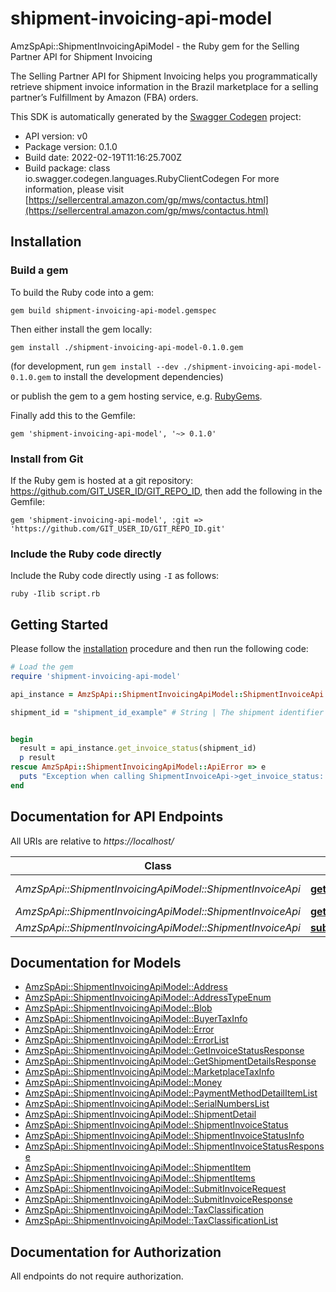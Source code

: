 # shipment-invoicing-api-model

AmzSpApi::ShipmentInvoicingApiModel - the Ruby gem for the Selling Partner API for Shipment Invoicing

The Selling Partner API for Shipment Invoicing helps you programmatically retrieve shipment invoice information in the Brazil marketplace for a selling partner’s Fulfillment by Amazon (FBA) orders.

This SDK is automatically generated by the [Swagger Codegen](https://github.com/swagger-api/swagger-codegen) project:

- API version: v0
- Package version: 0.1.0
- Build date: 2022-02-19T11:16:25.700Z
- Build package: class io.swagger.codegen.languages.RubyClientCodegen
For more information, please visit [https://sellercentral.amazon.com/gp/mws/contactus.html](https://sellercentral.amazon.com/gp/mws/contactus.html)

## Installation

### Build a gem

To build the Ruby code into a gem:

```shell
gem build shipment-invoicing-api-model.gemspec
```

Then either install the gem locally:

```shell
gem install ./shipment-invoicing-api-model-0.1.0.gem
```
(for development, run `gem install --dev ./shipment-invoicing-api-model-0.1.0.gem` to install the development dependencies)

or publish the gem to a gem hosting service, e.g. [RubyGems](https://rubygems.org/).

Finally add this to the Gemfile:

    gem 'shipment-invoicing-api-model', '~> 0.1.0'

### Install from Git

If the Ruby gem is hosted at a git repository: https://github.com/GIT_USER_ID/GIT_REPO_ID, then add the following in the Gemfile:

    gem 'shipment-invoicing-api-model', :git => 'https://github.com/GIT_USER_ID/GIT_REPO_ID.git'

### Include the Ruby code directly

Include the Ruby code directly using `-I` as follows:

```shell
ruby -Ilib script.rb
```

## Getting Started

Please follow the [installation](#installation) procedure and then run the following code:
```ruby
# Load the gem
require 'shipment-invoicing-api-model'

api_instance = AmzSpApi::ShipmentInvoicingApiModel::ShipmentInvoiceApi.new

shipment_id = "shipment_id_example" # String | The shipment identifier for the shipment.


begin
  result = api_instance.get_invoice_status(shipment_id)
  p result
rescue AmzSpApi::ShipmentInvoicingApiModel::ApiError => e
  puts "Exception when calling ShipmentInvoiceApi->get_invoice_status: #{e}"
end

```

## Documentation for API Endpoints

All URIs are relative to *https://localhost/*

Class | Method | HTTP request | Description
------------ | ------------- | ------------- | -------------
*AmzSpApi::ShipmentInvoicingApiModel::ShipmentInvoiceApi* | [**get_invoice_status**](docs/ShipmentInvoiceApi.md#get_invoice_status) | **GET** /fba/outbound/brazil/v0/shipments/{shipmentId}/invoice/status | 
*AmzSpApi::ShipmentInvoicingApiModel::ShipmentInvoiceApi* | [**get_shipment_details**](docs/ShipmentInvoiceApi.md#get_shipment_details) | **GET** /fba/outbound/brazil/v0/shipments/{shipmentId} | 
*AmzSpApi::ShipmentInvoicingApiModel::ShipmentInvoiceApi* | [**submit_invoice**](docs/ShipmentInvoiceApi.md#submit_invoice) | **POST** /fba/outbound/brazil/v0/shipments/{shipmentId}/invoice | 


## Documentation for Models

 - [AmzSpApi::ShipmentInvoicingApiModel::Address](docs/Address.md)
 - [AmzSpApi::ShipmentInvoicingApiModel::AddressTypeEnum](docs/AddressTypeEnum.md)
 - [AmzSpApi::ShipmentInvoicingApiModel::Blob](docs/Blob.md)
 - [AmzSpApi::ShipmentInvoicingApiModel::BuyerTaxInfo](docs/BuyerTaxInfo.md)
 - [AmzSpApi::ShipmentInvoicingApiModel::Error](docs/Error.md)
 - [AmzSpApi::ShipmentInvoicingApiModel::ErrorList](docs/ErrorList.md)
 - [AmzSpApi::ShipmentInvoicingApiModel::GetInvoiceStatusResponse](docs/GetInvoiceStatusResponse.md)
 - [AmzSpApi::ShipmentInvoicingApiModel::GetShipmentDetailsResponse](docs/GetShipmentDetailsResponse.md)
 - [AmzSpApi::ShipmentInvoicingApiModel::MarketplaceTaxInfo](docs/MarketplaceTaxInfo.md)
 - [AmzSpApi::ShipmentInvoicingApiModel::Money](docs/Money.md)
 - [AmzSpApi::ShipmentInvoicingApiModel::PaymentMethodDetailItemList](docs/PaymentMethodDetailItemList.md)
 - [AmzSpApi::ShipmentInvoicingApiModel::SerialNumbersList](docs/SerialNumbersList.md)
 - [AmzSpApi::ShipmentInvoicingApiModel::ShipmentDetail](docs/ShipmentDetail.md)
 - [AmzSpApi::ShipmentInvoicingApiModel::ShipmentInvoiceStatus](docs/ShipmentInvoiceStatus.md)
 - [AmzSpApi::ShipmentInvoicingApiModel::ShipmentInvoiceStatusInfo](docs/ShipmentInvoiceStatusInfo.md)
 - [AmzSpApi::ShipmentInvoicingApiModel::ShipmentInvoiceStatusResponse](docs/ShipmentInvoiceStatusResponse.md)
 - [AmzSpApi::ShipmentInvoicingApiModel::ShipmentItem](docs/ShipmentItem.md)
 - [AmzSpApi::ShipmentInvoicingApiModel::ShipmentItems](docs/ShipmentItems.md)
 - [AmzSpApi::ShipmentInvoicingApiModel::SubmitInvoiceRequest](docs/SubmitInvoiceRequest.md)
 - [AmzSpApi::ShipmentInvoicingApiModel::SubmitInvoiceResponse](docs/SubmitInvoiceResponse.md)
 - [AmzSpApi::ShipmentInvoicingApiModel::TaxClassification](docs/TaxClassification.md)
 - [AmzSpApi::ShipmentInvoicingApiModel::TaxClassificationList](docs/TaxClassificationList.md)


## Documentation for Authorization

 All endpoints do not require authorization.

